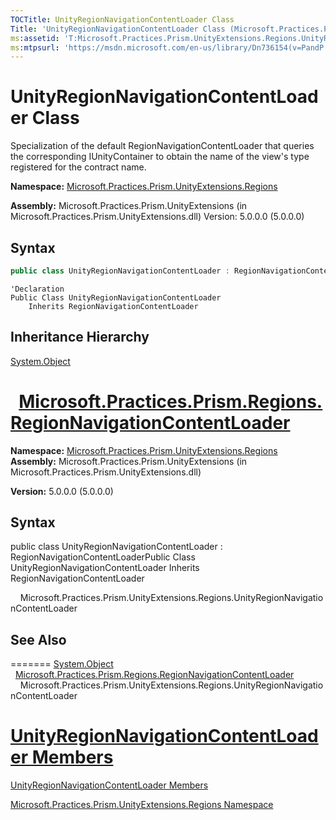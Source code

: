 ```yaml
---
TOCTitle: UnityRegionNavigationContentLoader Class
Title: 'UnityRegionNavigationContentLoader Class (Microsoft.Practices.Prism.UnityExtensions.Regions)'
ms:assetid: 'T:Microsoft.Practices.Prism.UnityExtensions.Regions.UnityRegionNavigationContentLoader'
ms:mtpsurl: 'https://msdn.microsoft.com/en-us/library/Dn736154(v=PandP.50)'
---
```



# UnityRegionNavigationContentLoader Class

Specialization of the default RegionNavigationContentLoader that queries the corresponding IUnityContainer to obtain the name of the view's type registered for the contract name.


**Namespace:** [Microsoft.Practices.Prism.UnityExtensions.Regions](https://msdn.microsoft.com/en-us/library/microsoft.practices.prism.unityextensions.regions(v=pandp.50))

**Assembly:** Microsoft.Practices.Prism.UnityExtensions (in Microsoft.Practices.Prism.UnityExtensions.dll) Version: 5.0.0.0 (5.0.0.0)

## Syntax
```c#
public class UnityRegionNavigationContentLoader : RegionNavigationContentLoader

```
```VB
'Declaration
Public Class UnityRegionNavigationContentLoader
	Inherits RegionNavigationContentLoader
```

## Inheritance Hierarchy

[System.Object](http://msdn2.microsoft.com/en-us/library/e5kfa45b)

  [Microsoft.Practices.Prism.Regions.RegionNavigationContentLoader](https://msdn.microsoft.com/en-us/library/microsoft.practices.prism.regions.regionnavigationcontentloader(v=pandp.50))
=======
**Namespace:** [Microsoft.Practices.Prism.UnityExtensions.Regions](https://msdn.microsoft.com/n:microsoft.practices.prism.unityextensions.regions)
**Assembly:** Microsoft.Practices.Prism.UnityExtensions (in Microsoft.Practices.Prism.UnityExtensions.dll)

**Version:** 5.0.0.0 (5.0.0.0)

## Syntax


public class UnityRegionNavigationContentLoader : RegionNavigationContentLoaderPublic Class UnityRegionNavigationContentLoader Inherits RegionNavigationContentLoader


    Microsoft.Practices.Prism.UnityExtensions.Regions.UnityRegionNavigationContentLoader


## See Also
=======
<span id="familyToggle"></span>[System.Object](http://msdn.microsoft.com/en-us/library/e5kfa45b)
  [Microsoft.Practices.Prism.Regions.RegionNavigationContentLoader](https://msdn.microsoft.com/t:microsoft.practices.prism.regions.regionnavigationcontentloader)
    Microsoft.Practices.Prism.UnityExtensions.Regions.UnityRegionNavigationContentLoader



[UnityRegionNavigationContentLoader Members](https://msdn.microsoft.com/en-us/library/microsoft.practices.prism.unityextensions.regions.unityregionnavigationcontentloader_members(v=pandp.50))
=======

[UnityRegionNavigationContentLoader Members](https://msdn.microsoft.com/allmembers.t:microsoft.practices.prism.unityextensions.regions.unityregionnavigationcontentloader)


[Microsoft.Practices.Prism.UnityExtensions.Regions Namespace](https://msdn.microsoft.com/en-us/library/microsoft.practices.prism.unityextensions.regions(v=pandp.50))
